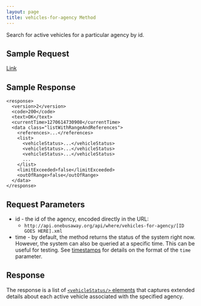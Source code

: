 ```yaml
---
layout: page
title: vehicles-for-agency Method
---
```


Search for active vehicles for a particular agency by id.

## Sample Request

[Link](http://api.onebusaway.org/api/where/vehicles-for-agency/1.json?key=TEST)

## Sample Response

~~~
<response>
  <version>2</version>
  <code>200</code>
  <text>OK</text>
  <currentTime>1270614730908</currentTime>
  <data class="listWithRangeAndReferences">
    <references>...</references>
    <list>
      <vehicleStatus>...</vehicleStatus>
      <vehicleStatus>...</vehicleStatus>
      <vehicleStatus>...</vehicleStatus>
      ...
    </list>
    <limitExceeded>false</limitExceeded>
    <outOfRange>false</outOfRange>
  </data>
</response>
~~~

## Request Parameters

* id - the id of the agency, encoded directly in the URL:
    * `http://api.onebusaway.org/api/where/vehicles-for-agency/[ID GOES HERE].xml`
* time - by default, the method returns the status of the system right now.  However, the system
  can also be queried at a specific time.  This can be useful for testing.  See [timestamps](/api/where/#timestamps)
  for details on the format of the `time` parameter.

## Response

The response is a list of
[`<vehicleStatus/>` elements](/api/where/elements/vehicle-status) that captures extended
details about each active vehicle associated with the specified agency.
